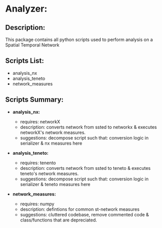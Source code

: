 # Analyzer:

## Description:
This package contains all python scripts used to perform analysis on a Spatial Temporal Network

## Scripts List:
- analysis_nx
- analysis_teneto
- network_measures 

## Scripts Summary:
- **analysis_nx:**
    + requires: networkX
    + description: converts network from ssted to networkx & executes networkX's network measures. 
    + suggestions: decompose script such that: conversion logic in serializer & nx measures here

- **analysis_teneto:**
    + requires: tenento
    + description: converts network from ssted to teneto & executes teneto's network measures. 
    + suggestions: decompose script such that: conversion logic in serializer & teneto measures here

 - **network_measures:**
    + requires: numpy
    + description: defintions for common st-network measures  
    + suggestions: cluttered codebase, remove commented code & class/functions that are depreciated.











